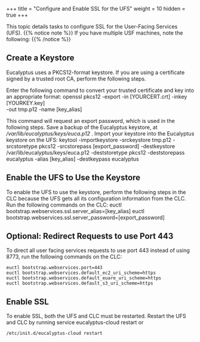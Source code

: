 +++
title = "Configure and Enable SSL for the UFS"
weight = 10
hidden = true
+++

This topic details tasks to configure SSL for the User-Facing Services (UFS).
{{% notice note %}}
If you have multiple USF machines, note the following: 
{{% /notice %}}

## Create a Keystore
Eucalyptus uses a PKCS12-format keystore. If you are using a certificate signed by a trusted root CA, perform the following steps. 

Enter the following command to convert your trusted certificate and key into an appropriate format: 
    openssl pkcs12 -export -in [YOURCERT.crt] -inkey [YOURKEY.key] \
     -out tmp.p12 -name [key_alias]

This command will request an export password, which is used in the following steps. Save a backup of the Eucalyptus keystore, at */var/lib/eucalyptus/keys/euca.p12* . Import your keystore into the Eucalyptus keystore on the UFS: 
    keytool -importkeystore -srckeystore tmp.p12 -srcstoretype pkcs12 
    -srcstorepass [export_password] -destkeystore /var/lib/eucalyptus/keys/euca.p12 
    -deststoretype pkcs12 -deststorepass eucalyptus -alias [key_alias] -destkeypass eucalyptus


## Enable the UFS to Use the Keystore
To enable the UFS to use the keystore, perform the following steps in the CLC because the UFS gets all its configuration information from the CLC. Run the following commands on the CLC: 
    euctl bootstrap.webservices.ssl.server_alias=[key_alias]
    euctl bootstrap.webservices.ssl.server_password=[export_password]


## Optional: Redirect Requests to use Port 443
To direct all user facing services requests to use port 443 instead of using 8773, run the following commands on the CLC: 


    euctl bootstrap.webservices.port=443
    euctl bootstrap.webservices.default_ec2_uri_scheme=https
    euctl bootstrap.webservices.default_euare_uri_scheme=https
    euctl bootstrap.webservices.default_s3_uri_scheme=https


## Enable SSL
To enable SSL, both the UFS and CLC must be restarted. Restart the UFS and CLC by running service eucalyptus-cloud restart or 


    /etc/init.d/eucalyptus-cloud restart

